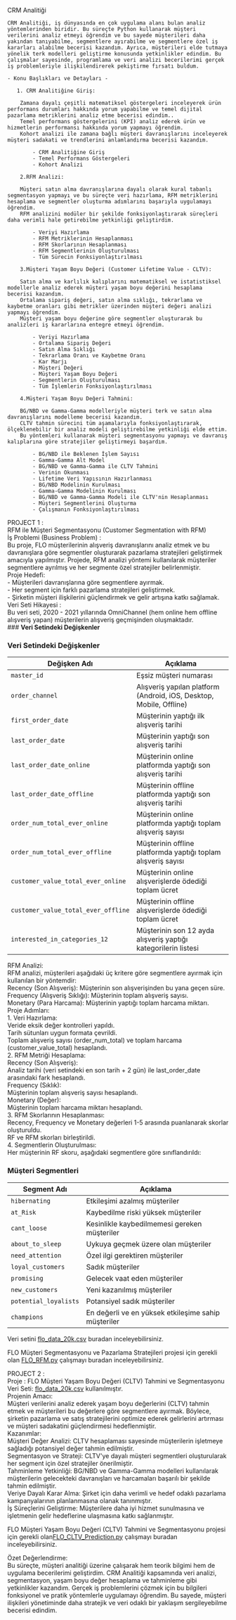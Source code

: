 
CRM Analitiği

    CRM Analitiği, iş dünyasında en çok uygulama alanı bulan analiz yöntemlerinden biridir. Bu süreçte Python kullanarak müşteri verilerini analiz etmeyi öğrendim ve bu sayede müşterileri daha yakından tanıyabilme, segmentlere ayırabilme ve segmentlere özel iş kararları alabilme becerisi kazandım. Ayrıca, müşterileri elde tutmaya yönelik terk modelleri geliştirme konusunda yetkinlikler edindim. Bu çalışmalar sayesinde, programlama ve veri analizi becerilerimi gerçek iş problemleriyle ilişkilendirerek pekiştirme fırsatı buldum.
    
    - Konu Başlıkları ve Detayları -

       1. CRM Analitiğine Giriş:

        Zamana dayalı çeşitli matematiksel göstergeleri inceleyerek ürün performans durumları hakkında yorum yapabilme ve temel dijital pazarlama metriklerini analiz etme becerisi edindim..
        Temel performans göstergelerini (KPI) analiz ederek ürün ve hizmetlerin performansı hakkında yorum yapmayı öğrendim.
        Kohort analizi ile zamana bağlı müşteri davranışlarını inceleyerek müşteri sadakati ve trendlerini anlamlandırma becerisi kazandım.
            
            - CRM Analitiğine Giriş
            - Temel Performans Göstergeleri
            - Kohort Analizi
    
        2.RFM Analizi:

        Müşteri satın alma davranışlarına dayalı olarak kural tabanlı segmentasyon yapmayı ve bu süreçte veri hazırlama, RFM metriklerini hesaplama ve segmentler oluşturma adımlarını başarıyla uygulamayı öğrendim.
        RFM analizini modüler bir şekilde fonksiyonlaştırarak süreçleri daha verimli hale getirebilme yetkinliği geliştirdim.

            - Veriyi Hazırlama
            - RFM Metriklerinin Hesaplanması
            - RFM Skorlarının Hesaplanması
            - RFM Segmentlerinin Oluşturulması
            - Tüm Sürecin Fonksiyonlaştırılması
    
        3.Müşteri Yaşam Boyu Değeri (Customer Lifetime Value - CLTV):

        Satın alma ve karlılık kalıplarını matematiksel ve istatistiksel modellerle analiz ederek müşteri yaşam boyu değerini hesaplama becerisi kazandım.
        Ortalama sipariş değeri, satın alma sıklığı, tekrarlama ve kaybetme oranları gibi metrikler üzerinden müşteri değeri analizi yapmayı öğrendim.
        Müşteri yaşam boyu değerine göre segmentler oluşturarak bu analizleri iş kararlarına entegre etmeyi öğrendim.

            - Veriyi Hazırlama
            - Ortalama Sipariş Değeri
            - Satın Alma Sıklığı
            - Tekrarlama Oranı ve Kaybetme Oranı
            - Kar Marjı
            - Müşteri Değeri
            - Müşteri Yaşam Boyu Değeri
            - Segmentlerin Oluşturulması
            - Tüm İşlemlerin Fonksiyonlaştırılması
    
        4.Müşteri Yaşam Boyu Değeri Tahmini:

        BG/NBD ve Gamma-Gamma modelleriyle müşteri terk ve satın alma davranışlarını modelleme becerisi kazandım.
        CLTV tahmin sürecini tüm aşamalarıyla fonksiyonlaştırarak, ölçeklenebilir bir analiz modeli geliştirebilme yetkinliği elde ettim.
        Bu yöntemleri kullanarak müşteri segmentasyonu yapmayı ve davranış kalıplarına göre stratejiler geliştirmeyi başardım.

            - BG/NBD ile Beklenen İşlem Sayısı
            - Gamma-Gamma Alt Model
            - BG/NBD ve Gamma-Gamma ile CLTV Tahmini
            - Verinin Okunması
            - Lifetime Veri Yapısının Hazırlanması
            - BG/NBD Modelinin Kurulması
            - Gamma-Gamma Modelinin Kurulması
            - BG/NBD ve Gamma-Gamma Modeli ile CLTV'nin Hesaplanması
            - Müşteri Segmentlerini Oluşturma
            - Çalışmanın Fonksiyonlaştırılması
    

PROJECT 1 :  
    RFM ile Müşteri Segmentasyonu (Customer Segmentation with RFM)  
        İş Problemi (Business Problem) :  
            Bu proje, FLO müşterilerinin alışveriş davranışlarını analiz etmek ve bu davranışlara göre segmentler oluşturarak pazarlama stratejileri geliştirmek amacıyla yapılmıştır. Projede, RFM analizi yöntemi kullanılarak müşteriler segmentlere ayrılmış ve her segmente özel stratejiler belirlenmiştir.  
        Proje Hedefi:  
         - Müşterileri davranışlarına göre segmentlere ayırmak.  
         - Her segment için farklı pazarlama stratejileri geliştirmek.  
         - Şirketin müşteri ilişkilerini güçlendirmek ve gelir artışına katkı sağlamak.  
        Veri Seti Hikayesi :   
            Bu veri seti, 2020 - 2021 yıllarında OmniChannel (hem online hem offline alışveriş yapan) müşterilerin alışveriş geçmişinden oluşmaktadır.  
            ### **Veri Setindeki Değişkenler**
### **Veri Setindeki Değişkenler**

| **Değişken Adı**                  | **Açıklama**                                                                |
|-----------------------------------|-----------------------------------------------------------------------------|
| `master_id`                       | Eşsiz müşteri numarası                                                     |
| `order_channel`                   | Alışveriş yapılan platform (Android, iOS, Desktop, Mobile, Offline)        |
| `first_order_date`                | Müşterinin yaptığı ilk alışveriş tarihi                                    |
| `last_order_date`                 | Müşterinin yaptığı son alışveriş tarihi                                    |
| `last_order_date_online`          | Müşterinin online platformda yaptığı son alışveriş tarihi                  |
| `last_order_date_offline`         | Müşterinin offline platformda yaptığı son alışveriş tarihi                 |
| `order_num_total_ever_online`     | Müşterinin online platformda yaptığı toplam alışveriş sayısı               |
| `order_num_total_ever_offline`    | Müşterinin offline platformda yaptığı toplam alışveriş sayısı              |
| `customer_value_total_ever_online`| Müşterinin online alışverişlerde ödediği toplam ücret                      |
| `customer_value_total_ever_offline`| Müşterinin offline alışverişlerde ödediği toplam ücret                    |
| `interested_in_categories_12`    | Müşterinin son 12 ayda alışveriş yaptığı kategorilerin listesi             |

RFM Analizi:  
        RFM analizi, müşterileri aşağıdaki üç kritere göre segmentlere ayırmak için kullanılan bir yöntemdir:  
        Recency (Son Alışveriş): Müşterinin son alışverişinden bu yana geçen süre.  
        Frequency (Alışveriş Sıklığı): Müşterinin toplam alışveriş sayısı.  
        Monetary (Para Harcama): Müşterinin yaptığı toplam harcama miktarı.  
    Proje Adımları:  
     1. Veri Hazırlama:  
        Veride eksik değer kontrolleri yapıldı.  
        Tarih sütunları uygun formata çevrildi.  
        Toplam alışveriş sayısı (order_num_total) ve toplam harcama (customer_value_total) hesaplandı.  
    2. RFM Metriği Hesaplama:  
        Recency (Son Alışveriş):  
            Analiz tarihi (veri setindeki en son tarih + 2 gün) ile last_order_date arasındaki fark hesaplandı.  
        Frequency (Sıklık):  
            Müşterinin toplam alışveriş sayısı hesaplandı.  
        Monetary (Değer):  
            Müşterinin toplam harcama miktarı hesaplandı.  
    3. RFM Skorlarının Hesaplanması:  
        Recency, Frequency ve Monetary değerleri 1-5 arasında puanlanarak skorlar oluşturuldu.  
        RF ve RFM skorları birleştirildi.  
    4. Segmentlerin Oluşturulması:  
        Her müşterinin RF skoru, aşağıdaki segmentlere göre sınıflandırıldı:  
### **Müşteri Segmentleri**

| **Segment Adı**       | **Açıklama**                                    |
|------------------------|------------------------------------------------|
| `hibernating`         | Etkileşimi azalmış müşteriler                  |
| `at_Risk`             | Kaybedilme riski yüksek müşteriler             |
| `cant_loose`          | Kesinlikle kaybedilmemesi gereken müşteriler   |
| `about_to_sleep`      | Uykuya geçmek üzere olan müşteriler             |
| `need_attention`      | Özel ilgi gerektiren müşteriler                |
| `loyal_customers`     | Sadık müşteriler                               |
| `promising`           | Gelecek vaat eden müşteriler                   |
| `new_customers`       | Yeni kazanılmış müşteriler                     |
| `potential_loyalists` | Potansiyel sadık müşteriler                    |
| `champions`           | En değerli ve en yüksek etkileşime sahip müşteriler |

Veri setini [flo_data_20k.csv](https://github.com/BernaUzunoglu/Data_Scientist_and_AI/blob/main/CRMAnalysis/datasets/flo_data_20k.csv) buradan inceleyebilirsiniz.  

FLO Müşteri Segmentasyonu ve Pazarlama Stratejileri projesi için gerekli olan [FLO_RFM.py](https://github.com/BernaUzunoglu/Data_Scientist_and_AI/blob/main/CRMAnalysis/FLO_RFM.py) çalışmayı buradan inceleyebilirsiniz.  

PROJECT 2 :  
    Proje : FLO Müşteri Yaşam Boyu Değeri (CLTV) Tahmini ve Segmentasyonu  
    Veri Seti:  [flo_data_20k.csv](https://github.com/BernaUzunoglu/Data_Scientist_and_AI/blob/main/CRMAnalysis/datasets/flo_data_20k.csv) kullanılmıştır.  
    Projenin Amacı:  
        Müşteri verilerini analiz ederek yaşam boyu değerlerini (CLTV) tahmin etmek ve müşterileri bu değerlere göre segmentlere ayırmak. Böylece, şirketin pazarlama ve satış stratejilerini optimize ederek gelirlerini artırması ve müşteri sadakatini güçlendirmesi hedeflenmiştir.  
    Kazanımlar:  
        Müşteri Değer Analizi: CLTV hesaplaması sayesinde müşterilerin işletmeye sağladığı potansiyel değer tahmin edilmiştir.  
        Segmentasyon ve Strateji: CLTV'ye dayalı müşteri segmentleri oluşturularak her segment için özel stratejiler önerilmiştir.  
        Tahminleme Yetkinliği: BG/NBD ve Gamma-Gamma modelleri kullanılarak müşterilerin gelecekteki davranışları ve harcamaları başarılı bir şekilde tahmin edilmiştir.  
        Veriye Dayalı Karar Alma: Şirket için daha verimli ve hedef odaklı pazarlama kampanyalarının planlanmasına olanak tanınmıştır.  
        İş Süreçlerini Geliştirme: Müşterilere daha iyi hizmet sunulmasına ve işletmenin gelir hedeflerine ulaşmasına katkı sağlanmıştır.  
  
FLO Müşteri Yaşam Boyu Değeri (CLTV) Tahmini ve Segmentasyonu projesi için gerekli olan[FLO_CLTV_Prediction.py](https://github.com/BernaUzunoglu/Data_Scientist_and_AI/blob/main/CRMAnalysis/FLO_CLTV_Prediction.py)  çalışmayı buradan inceleyebilirsiniz.   

Özet Değerlendirme:  
    Bu süreçte, müşteri analitiği üzerine çalışarak hem teorik bilgimi hem de uygulama becerilerimi geliştirdim. CRM Analitiği kapsamında veri analizi, segmentasyon, yaşam boyu değer hesaplama ve tahminleme gibi yetkinlikler kazandım. Gerçek iş problemlerini çözmek için bu bilgileri fonksiyonel ve pratik yöntemlerle uygulamayı öğrendim. Bu sayede, müşteri ilişkileri yönetiminde daha stratejik ve veri odaklı bir yaklaşım sergileyebilme becerisi edindim.